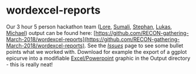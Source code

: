 # wordexcel-reports

Our 3 hour 5 person hackathon team ([Lore](https://github.com/loremerdrignac), [Sumali](https://github.com/sumalibajaj), [Stephan](https://github.com/gstephan30), [Lukas](https://github.com/lukric), [Michael](https://github.com/hoehleatsu)) output can be found here: [https://github.com/RECON-gathering-March-2018/wordexcel-reports](https://github.com/RECON-gathering-March-2018/wordexcel-reports). See the [*Issues*](https://github.com/RECON-gathering-March-2018/wordexcel-reports/issues) page to see some bullet points what we worked with. Download for example the export of a ggplot epicurve into a modifiable [Excel/Powerpoint](https://github.com/RECON-gathering-March-2018/wordexcel-reports/blob/master/Output/expamle.pptx) graphic in the Output directory - this is really neat!
